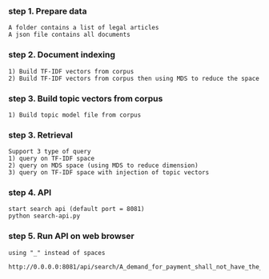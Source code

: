### step 1. Prepare data
	A folder contains a list of legal articles 
	A json file contains all documents

### step 2. Document indexing
    1) Build TF-IDF vectors from corpus
    2) Build TF-IDF vectors from corpus then using MDS to reduce the space

### step 3. Build topic vectors from corpus
    1) Build topic model file from corpus

### step 3. Retrieval
    Support 3 type of query
    1) query on TF-IDF space
    2) query on MDS space (using MDS to reduce dimension)
    3) query on TF-IDF space with injection of topic vectors

### step 4. API
    start search api (default port = 8081)
    python search-api.py

### step 5. Run API on web browser
    using "_" instead of spaces

    http://0.0.0.0:8081/api/search/A_demand_for_payment_shall_not_have_the_effect


